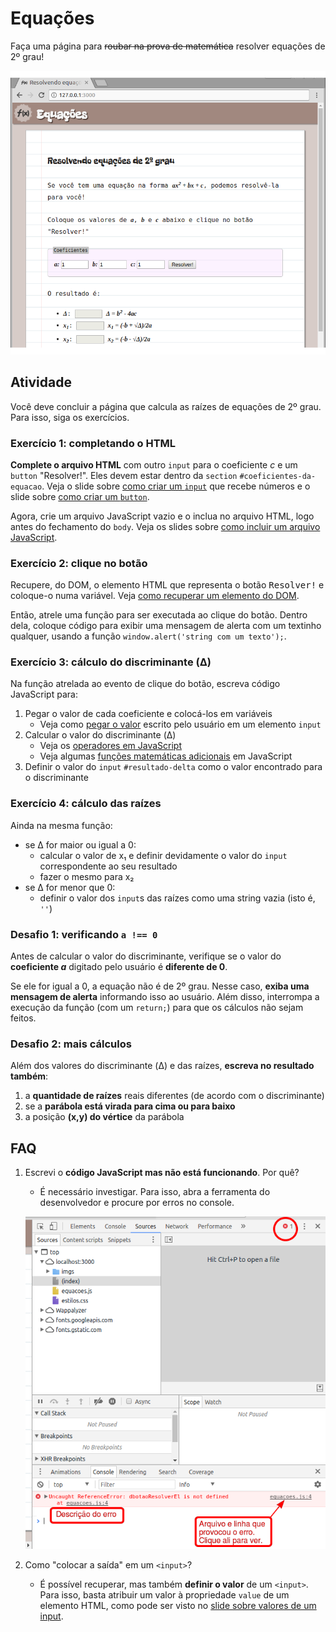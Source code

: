 # Equações

Faça uma página para ~~roubar na prova de matemática~~ resolver equações
de 2º grau!

![Resultado final desejado para o exercício](imgs/resultado-final.png)

## Atividade

Você deve concluir a página que calcula as raízes de equações de 2º grau. Para isso, siga os exercícios.

### Exercício 1: completando o HTML

**Complete o arquivo HTML** com outro `input` para o coeficiente _c_ e um `button` "Resolver!". Eles devem estar dentro da `section` `#coeficientes-da-equacao`. Veja o slide sobre [como criar um `input`][input] que recebe números e o slide sobre [como criar um `button`][button].

Agora, crie um arquivo JavaScript vazio e o inclua no arquivo HTML, logo antes do fechamento do `body`. Veja os slides sobre [como incluir um arquivo JavaScript][incluindo-js].


### Exercício 2: clique no botão

Recupere, do DOM, o elemento HTML que representa o botão <kbd>Resolver!</kbd> e coloque-o numa variável. Veja [como recuperar um elemento do DOM][recuperar-elemento-dom].

Então, atrele uma função para ser executada ao clique do botão. Dentro dela, coloque código para exibir uma mensagem de alerta com um textinho qualquer, usando a função `window.alert('string com um texto');`.


### Exercício 3: cálculo do discriminante (Δ)

Na função atrelada ao evento de clique do botão, escreva código JavaScript para:

1. Pegar o valor de cada coeficiente e colocá-los em variáveis
   - Veja como [pegar o valor][valor-do-input] escrito pelo usuário em um elemento `input`
1. Calcular o valor do discriminante (Δ)
   - Veja os [operadores em JavaScript][operadores]
   - Veja algumas [funções matemáticas adicionais][funcoes-matematicas] em JavaScript
1. Definir o valor do `input` `#resultado-delta` como o valor encontrado para o discriminante


### Exercício 4: cálculo das raízes

Ainda na mesma função:

- se Δ for maior ou igual a 0:
  - calcular o valor de x₁ e definir devidamente o valor do `input` correspondente ao seu resultado
  - fazer o mesmo para x₂
- se Δ for menor que 0:
  - definir o valor dos `input`s das raízes como uma string vazia (isto é, `''`)

### Desafio 1: verificando `a !== 0`

Antes de calcular o valor do discriminante, verifique se o valor do **coeficiente _a_** digitado pelo usuário é **diferente de 0**.

Se ele for igual a 0, a equação não é de 2º grau. Nesse caso, **exiba uma mensagem de alerta** informando isso ao usuário. Além disso, interrompa a execução da função (com um `return;`) para que os cálculos não sejam feitos.

### Desafio 2: mais cálculos

Além dos valores do discriminante (Δ) e das raízes, **escreva no resultado também**:

1. a **quantidade de raízes** reais diferentes (de acordo com o discriminante)
1. se a **parábola está virada para cima ou para baixo**
1. a posição **(x,y) do vértice** da parábola


## FAQ

1. Escrevi o **código JavaScript mas não está funcionando**. Por quê?
   - É necessário investigar. Para isso, abra a ferramenta do desenvolvedor e procure por erros no console.

   ![Imagem mostrando como ver os erros JavaScript na ferramenta do desenvolvedor](imgs/erro-js.png)
1. Como "colocar a saída" em um `<input>`?
   - É possível recuperar, mas também **definir o valor**
     de um `<input>`. Para isso, basta atribuir um valor
     à propriedade `value` de um elemento HTML, como
     pode ser visto no
     [slide sobre valores de um input][valor-do-input].

[input]: https://fegemo.github.io/cefet-front-end/classes/js1/#campo-de-entrada-numerica
[button]: https://fegemo.github.io/cefet-front-end/classes/js1/#botoes-de-acao
[incluindo-js]: https://fegemo.github.io/cefet-front-end/classes/js1/#incluindo-js
[recuperar-elemento-dom]: https://fegemo.github.io/cefet-front-end/classes/js1/#recuperando-elemento-dom
[valor-do-input]: https://fegemo.github.io/cefet-front-end/classes/js1/#valor-do-input
[operadores]: https://fegemo.github.io/cefet-front-end/classes/js1/#operadores
[funcoes-matematicas]: https://fegemo.github.io/cefet-front-end/classes/js1/#funcoes-matematicas
